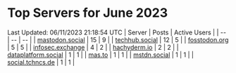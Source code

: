 # Top Servers for June 2023
Last Updated: 06/11/2023 21:18:54 UTC
| Server | Posts | Active Users |
| -- | -- | -- |
| [mastodon.social](https://mastodon.social/tags/PowerShell) | 15 | 9 |
| [techhub.social](https://techhub.social/tags/PowerShell) | 12 | 5 |
| [fosstodon.org](https://fosstodon.org/tags/PowerShell) | 5 | 5 |
| [infosec.exchange](https://infosec.exchange/tags/PowerShell) | 4 | 2 |
| [hachyderm.io](https://hachyderm.io/tags/PowerShell) | 2 | 2 |
| [dataplatform.social](https://dataplatform.social/tags/PowerShell) | 1 | 1 |
| [mas.to](https://mas.to/tags/PowerShell) | 1 | 1 |
| [mstdn.social](https://mstdn.social/tags/PowerShell) | 1 | 1 |
| [social.tchncs.de](https://social.tchncs.de/tags/PowerShell) | 1 | 1 |
